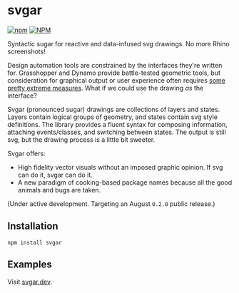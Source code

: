# svgar

[![npm](https://img.shields.io/npm/v/svgar.svg?style=flat-square)](https://www.npmjs.com/package/svgar)
[![NPM](https://img.shields.io/npm/l/svgar.svg?style=flat-square)](https://github.com/WeWorkSandbox/svgar/blob/master/LICENSE)

Syntactic sugar for reactive and data-infused svg drawings. No more Rhino screenshots!

Design automation tools are constrained by the interfaces they're written for. Grasshopper and Dynamo provide battle-tested geometric tools, but consideration for graphical output or user experience often requires [some pretty extreme measures](https://www.food4rhino.com/app/human-ui). What if we could use the drawing *as* the interface?

Svgar (pronounced sugar) drawings are collections of layers and states. Layers contain logical groups of geometry, and states contain svg style definitions. The library provides a fluent syntax for composing information, attaching events/classes, and switching between states. The output is still svg, but the drawing process is a little bit sweeter.

Svgar offers:

* High fidelity vector visuals without an imposed graphic opinion. If svg can do it, svgar can do it.
* A new paradigm of cooking-based package names because all the good animals and bugs are taken.

(Under active development. Targeting an August `0.2.0` public release.)

## Installation

`npm install svgar`

## Examples

Visit [svgar.dev](https://svgar.dev).
